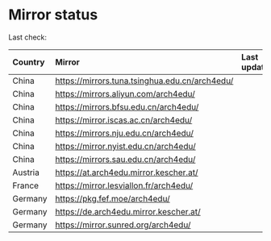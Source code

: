 <script src="./time.js"></script>
# Mirror status
Last check: <script type="text/javascript">localize(1700068600.846067);</script>

|Country|Mirror|Last update|
|:------|:-----|:----------|
|China|https://mirrors.tuna.tsinghua.edu.cn/arch4edu/|<script type="text/javascript">localize(1700030153);</script>|
|China|https://mirrors.aliyun.com/arch4edu/|<script type="text/javascript">localize(1700030153);</script>|
|China|https://mirrors.bfsu.edu.cn/arch4edu/|<script type="text/javascript">localize(1700030153);</script>|
|China|https://mirror.iscas.ac.cn/arch4edu/|<script type="text/javascript">localize(1700030153);</script>|
|China|https://mirrors.nju.edu.cn/arch4edu/|<script type="text/javascript">localize(1699986376);</script>|
|China|https://mirror.nyist.edu.cn/arch4edu/|<script type="text/javascript">localize(1700030153);</script>|
|China|https://mirrors.sau.edu.cn/arch4edu/|<script type="text/javascript">localize(1700030153);</script>|
|Austria|https://at.arch4edu.mirror.kescher.at/|<script type="text/javascript">localize(1700030153);</script>|
|France|https://mirror.lesviallon.fr/arch4edu/|<script type="text/javascript">localize(1700030153);</script>|
|Germany|https://pkg.fef.moe/arch4edu/|<script type="text/javascript">localize(1700030153);</script>|
|Germany|https://de.arch4edu.mirror.kescher.at/|<script type="text/javascript">localize(1700030153);</script>|
|Germany|https://mirror.sunred.org/arch4edu/|<script type="text/javascript">localize(1700030153);</script>|

<script src="./tablefilter/tablefilter.js"></script>
<script src="./table.js"></script>